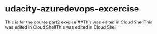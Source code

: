 # udacity-azuredevops-excercise
This is for the course part2 execise
##This was edited in Cloud ShellThis was edited in Cloud ShellThis was edited in Cloud Shell